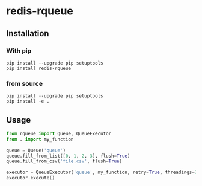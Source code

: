 # redis-rqueue

## Installation

### With pip

```console
pip install --upgrade pip setuptools
pip install redis-rqueue
```

### from source

```console
pip install --upgrade pip setuptools
pip install -e .
```

## Usage

```python
from rqueue import Queue, QueueExecutor
from . import my_function

queue = Queue('queue')
queue.fill_from_list([0, 1, 2, 3], flush=True)
queue.fill_from_csv('file.csv', flush=True)

executor = QueueExecutor('queue', my_function, retry=True, threadings=2)
executor.execute()
```
